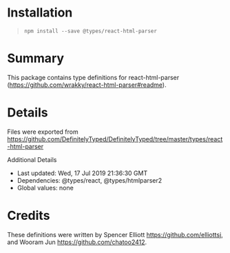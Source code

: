 # Installation
> `npm install --save @types/react-html-parser`

# Summary
This package contains type definitions for react-html-parser (https://github.com/wrakky/react-html-parser#readme).

# Details
Files were exported from https://github.com/DefinitelyTyped/DefinitelyTyped/tree/master/types/react-html-parser

Additional Details
 * Last updated: Wed, 17 Jul 2019 21:36:30 GMT
 * Dependencies: @types/react, @types/htmlparser2
 * Global values: none

# Credits
These definitions were written by Spencer Elliott <https://github.com/elliottsj>, and Wooram Jun <https://github.com/chatoo2412>.

